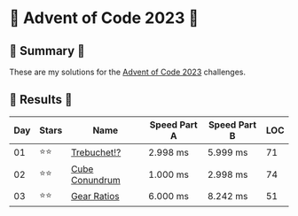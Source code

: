 # 🎄 Advent of Code 2023 🎄

## 🎄 Summary 🎄

These are my solutions for the [Advent of Code 2023](https://adventofcode.com/2023) challenges.

## 🎄 Results 🎄

| Day | Stars | Name                                                             | Speed Part A | Speed Part B | LOC |
| --- | ----- | ---------------------------------------------------------------- | ----- | ----- | --- | 
| 01  | ⭐⭐    | [Trebuchet!?](https://adventofcode.com/2023/day/1)          | 2.998 ms | 5.999 ms | 71 |
| 02  | ⭐⭐    | [Cube Conundrum](https://adventofcode.com/2023/day/2)          | 1.000 ms | 2.998 ms | 74 |
| 03  | ⭐⭐    | [Gear Ratios](https://adventofcode.com/2023/day/3)          | 6.000 ms | 8.242 ms | 51 |